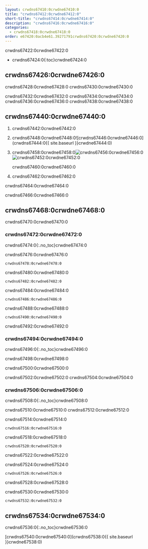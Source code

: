 ```yaml
---
layout: crwdns67410:0crwdne67410:0
title: "crwdns67412:0crwdne67412:0"
short-title: "crwdns67414:0crwdne67414:0"
description: "crwdns67416:0crwdne67416:0"
categories:
  - crwdns67418:0crwdne67418:0
order: e67420:0acb4e61.39271791crwdns67420:0crwdne67420:0
---
```

crwdns67422:0crwdne67422:0

* crwdns67424:0{:toc}crwdne67424:0

## crwdns67426:0crwdne67426:0

crwdns67428:0crwdne67428:0 crwdns67430:0crwdne67430:0

crwdns67432:0crwdne67432:0 crwdns67434:0crwdne67434:0 crwdns67436:0crwdne67436:0 crwdns67438:0crwdne67438:0

## crwdns67440:0crwdne67440:0

1. crwdns67442:0crwdne67442:0

2. crwdns67448:0crwdne67448:0![crwdns67446:0crwdne67446:0](crwdns67444:0{{ site.baseurl }}crwdne67444:0)

3. crwdns67458:0crwdne67458:0![crwdns67456:0crwdne67456:0](crwdns67454:0crwdne67454:0)  
    ![crwdns67452:0crwdne67452:0](crwdns67450:0crwdne67450:0)
    
    crwdns67460:0crwdne67460:0

4. crwdns67462:0crwdne67462:0

crwdns67464:0crwdne67464:0

crwdns67466:0crwdne67466:0

## crwdns67468:0crwdne67468:0

crwdns67470:0crwdne67470:0

### crwdns67472:0crwdne67472:0

crwdns67474:0{:.no_toc}crwdne67474:0

crwdns67476:0crwdne67476:0

    crwdns67478:0crwdne67478:0
    

crwdns67480:0crwdne67480:0

    crwdns67482:0crwdne67482:0
    

crwdns67484:0crwdne67484:0

    crwdns67486:0crwdne67486:0
    

crwdns67488:0crwdne67488:0

    crwdns67490:0crwdne67490:0
    

crwdns67492:0crwdne67492:0

### crwdns67494:0crwdne67494:0

crwdns67496:0{:.no_toc}crwdne67496:0

crwdns67498:0crwdne67498:0

crwdns67500:0crwdne67500:0

crwdns67502:0crwdne67502:0 crwdns67504:0crwdne67504:0

### crwdns67506:0crwdne67506:0

crwdns67508:0{:.no_toc}crwdne67508:0

crwdns67510:0crwdne67510:0 crwdns67512:0crwdne67512:0

crwdns67514:0crwdne67514:0

    crwdns67516:0crwdne67516:0
    

crwdns67518:0crwdne67518:0

    crwdns67520:0crwdne67520:0
    

crwdns67522:0crwdne67522:0

crwdns67524:0crwdne67524:0

    crwdns67526:0crwdne67526:0
    

crwdns67528:0crwdne67528:0

crwdns67530:0crwdne67530:0

    crwdns67532:0crwdne67532:0
    

## crwdns67534:0crwdne67534:0

crwdns67536:0{:.no_toc}crwdne67536:0

[crwdns67540:0crwdne67540:0](crwdns67538:0{{ site.baseurl }}crwdne67538:0)